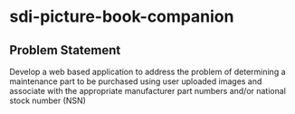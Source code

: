 # sdi-picture-book-companion

## Problem Statement


Develop a web based application to address the problem of determining a maintenance part to be purchased using user uploaded images and associate with the appropriate manufacturer part numbers and/or national stock number (NSN)

